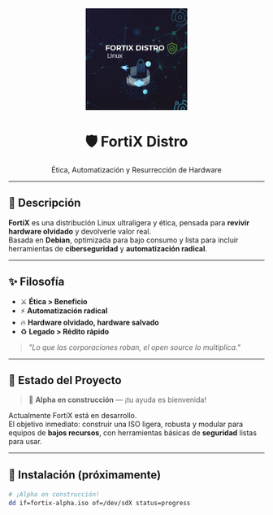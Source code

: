 <div align="center">
  <img src="./images/logo/fortix_logo.png" alt="FortiX Logo" width="200">
  <h1>🛡️ FortiX Distro</h1>
  <p>Ética, Automatización y Resurrección de Hardware</p>
</div>

---

## 📌 Descripción

**FortiX** es una distribución Linux ultraligera y ética, pensada para **revivir hardware olvidado** y devolverle valor real.  
Basada en **Debian**, optimizada para bajo consumo y lista para incluir herramientas de **ciberseguridad** y **automatización radical**.

---

## ✨ Filosofía

- ⚔️ **Ética > Beneficio**  
- ⚡ **Automatización radical**  
- 🔥 **Hardware olvidado, hardware salvado**  
- ♻️ **Legado > Rédito rápido**

> _"Lo que las corporaciones roban, el open source lo multiplica."_

---

## 🚀 Estado del Proyecto

> 📣 **Alpha en construcción** — ¡tu ayuda es bienvenida!

Actualmente FortiX está en desarrollo.  
El objetivo inmediato: construir una ISO ligera, robusta y modular para equipos de **bajos recursos**, con herramientas básicas de **seguridad** listas para usar.

---

## 🚀 Instalación (próximamente)
```bash
# ¡Alpha en construcción! 
dd if=fortix-alpha.iso of=/dev/sdX status=progress
